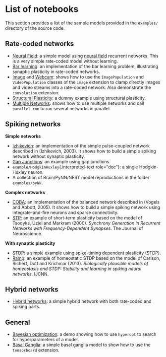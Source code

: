 # List of notebooks

This section provides a list of the sample models provided in the
`examples/` directory of the source code.

## Rate-coded networks

-   [Neural Field](NeuralField.ipynb): a simple model
    using [neural field](http://www.scholarpedia.org/article/Neural_fields) recurrent
    networks. This is a very simple rate-coded model without learning.
-   [Bar learning](BarLearning.ipynb): an
    implementation of the bar learning problem, illustrating synaptic
    plasticity in rate-coded networks.
-   [Image](Image.ipynb) and
    [Webcam](Webcam.ipynb): shows how to use the
    `ImagePopulation` and `VideoPopulation` classes of the `image`
    extension to clamp directly images and video streams into a
    rate-coded network. Also demonstrate the `convolution` extension.
-   [Structural Plasticity](StructuralPlasticity.ipynb): a
    dummy example using structural plasticity.
-   [Multiple Networks](MultipleNetworks.ipynb): shows how
    to use multiple networks and call `parallel_run` to run several
    networks in parallel.

## Spiking networks

**Simple networks**

-   [Izhikevich](Izhikevich.ipynb): an
    implementation of the simple pulse-coupled network described in
    (Izhikevich, 2003). It shows how to build a simple spiking network
    without synaptic plasticity.
-   [Gap Junctions](GapJunctions.ipynb): an example
    using gap junctions.
-   `example/HodgkinHuxley`{.interpreted-text role="doc"}: a single
    Hodgkin-Huxley neuron.
-   A collection of Brain/PyNN/NEST model reproductions in the folder
    `examples/pyNN`.

**Complex networks**

-   [COBA](COBA.ipynb): an implementation of
    the balanced network described in (Vogels and Abbott, 2005). It
    shows how to build a simple spiking network using integrate-and-fire
    neurons and sparse connectivity.
-   [STP](STP.ipynb): an example of
    short-term plasticity based on the model of Tsodyks, Uziel and
    Markram (2000). *Synchrony Generation in Recurrent Networks with
    Frequency-Dependent Synapses*. The Journal of Neuroscience.

**With synaptic plasticity**

-   [STDP](SimpleSTDP.ipynb): a simple example
    using spike-timing dependent plasticity (STDP).
-   [Ramp](Ramp.ipynb): an example of
    homeostatic STDP based on the model of Carlson, Richert, Dutt and
    Krichmar (2013). *Biologically plausible models of homeostasis and
    STDP: Stability and learning in spiking neural networks*. IJCNN.

## Hybrid networks

-   [Hybrid networks](Hybrid.ipynb): a simple hybrid
    network with both rate-coded and spiking parts.

## General

-   [Bayesian optimization](BayesianOptimization.ipynb): a demo
    showing how to use `hyperopt` to search for hyperparameters of a
    model.
-   [Basal Ganglia](BasalGanglia.ipynb): a simple basal
    ganglia model to show how to use the `tensorboard` extension.

